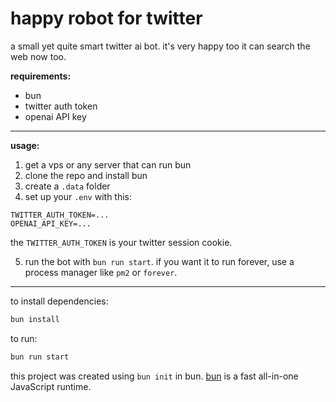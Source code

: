 # happy robot for twitter

a small yet quite smart twitter ai bot. it's very happy too
it can search the web now too.

**requirements:**

* bun
* twitter auth token
* openai API key

***

**usage:**

1. get a vps or any server that can run bun
2. clone the repo and install bun
3. create a `.data` folder
4. set up your `.env` with this:

```
TWITTER_AUTH_TOKEN=...
OPENAI_API_KEY=...
```

the `TWITTER_AUTH_TOKEN` is your twitter session cookie.

5. run the bot with `bun run start`.
if you want it to run forever, use a process manager like `pm2` or `forever`.

***

to install dependencies:

```bash
bun install
```

to run:

```bash
bun run start
```

this project was created using `bun init` in bun. [bun](https://bun.sh) is a fast all-in-one JavaScript runtime.
